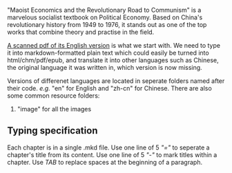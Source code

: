 "Maoist Economics and the Revolutionary Road to Communism" is a marvelous socialist textbook on Political Economy. Based on China's revolutionary history from 1949 to 1976, it stands out as one of the top works that combine theory and practise in the field.

[A scanned pdf of its English version](###) is what we start with. We need to type it into markdown-formatted plain text which could easily be turned into html/chm/pdf/epub, and translate it into other languages such as Chinese, the original language it was written in, which version is now missing.

Versions of differenet languages are located in seperate folders named after their code. *e.g.* "en" for English and "zh-cn" for Chinese. There are also some common resource folders:
1. "image" for all the images

Typing specification
-----
Each chapter is in a single .mkd file.
Use one line of 5 *"="* to seperate a chapter's title from its content.
Use one line of 5 *"-"* to mark titles within a chapter.
Use *TAB* to replace spaces at the beginning of a paragraph.
